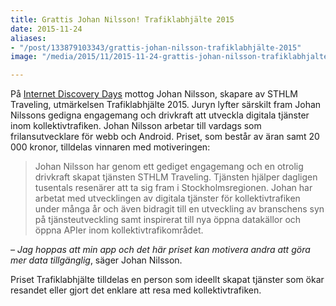 ```yaml
---
title: Grattis Johan Nilsson! Trafiklabhjälte 2015
date: 2015-11-24
aliases:
- "/post/133879103343/grattis-johan-nilsson-trafiklabhjälte-2015"
image: "/media/2015/11/2015-11-24-grattis-johan-nilsson-trafiklabhjalte-2015-1.jpg"

---
```


På [Internet Discovery Days](https://internetdagarna.se/program/internet-discovery-day/) mottog Johan Nilsson, skapare av STHLM Traveling, utmärkelsen Trafiklabhjälte 2015. Juryn lyfter särskilt fram Johan Nilssons gedigna engagemang och drivkraft att utveckla digitala tjänster inom kollektivtrafiken.
Johan Nilsson arbetar till vardags som frilansutvecklare för webb och Android. Priset, som består av äran samt 20 000 kronor, tilldelas vinnaren med motiveringen:

>  Johan Nilsson har genom ett gediget engagemang och en otrolig drivkraft skapat tjänsten STHLM Traveling. Tjänsten hjälper dagligen tusentals resenärer att ta sig fram i Stockholmsregionen. Johan har arbetat med utvecklingen av digitala tjänster för kollektivtrafiken under många år och även bidragit till en utveckling av branschens syn på tjänsteutveckling samt inspirerat till nya öppna datakällor och öppna APIer inom kollektivtrafikområdet.


_– Jag hoppas att min app och det här priset kan motivera andra att göra mer data tillgänglig_, säger Johan Nilsson.


Priset Trafiklabhjälte tilldelas en person som ideellt skapat tjänster som ökar resandet eller gjort det enklare att resa med kollektivtrafiken. 